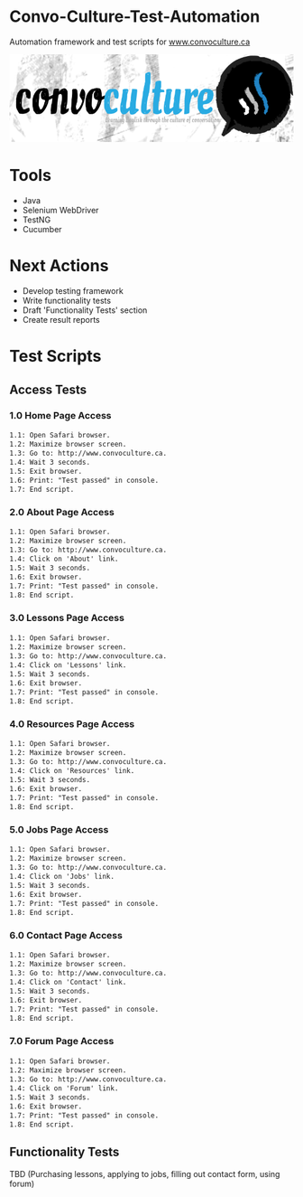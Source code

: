 # Convo-Culture-Test-Automation
Automation framework and test scripts for www.convoculture.ca

![alt_text](https://github.com/frostie/Convo-Culture-Test-Automation/blob/master/ConvoCulture_Logo.PNG)

# Tools
- Java
- Selenium WebDriver
- TestNG
- Cucumber

# Next Actions
- Develop testing framework
- Write functionality tests
- Draft 'Functionality Tests' section
- Create result reports

# Test Scripts
## Access Tests
### 1.0 Home Page Access
    1.1: Open Safari browser.
    1.2: Maximize browser screen.
    1.3: Go to: http://www.convoculture.ca.
    1.4: Wait 3 seconds.
    1.5: Exit browser.
    1.6: Print: "Test passed" in console.
    1.7: End script.

### 2.0 About Page Access
    1.1: Open Safari browser.
    1.2: Maximize browser screen.
    1.3: Go to: http://www.convoculture.ca.
    1.4: Click on 'About' link.
    1.5: Wait 3 seconds.
    1.6: Exit browser.
    1.7: Print: "Test passed" in console.
    1.8: End script.
 
 ### 3.0 Lessons Page Access
    1.1: Open Safari browser.
    1.2: Maximize browser screen.
    1.3: Go to: http://www.convoculture.ca.
    1.4: Click on 'Lessons' link.
    1.5: Wait 3 seconds.
    1.6: Exit browser.
    1.7: Print: "Test passed" in console.
    1.8: End script.

 ### 4.0 Resources Page Access
    1.1: Open Safari browser.
    1.2: Maximize browser screen.
    1.3: Go to: http://www.convoculture.ca.
    1.4: Click on 'Resources' link.
    1.5: Wait 3 seconds.
    1.6: Exit browser.
    1.7: Print: "Test passed" in console.
    1.8: End script.
    
 ### 5.0 Jobs Page Access
    1.1: Open Safari browser.
    1.2: Maximize browser screen.
    1.3: Go to: http://www.convoculture.ca.
    1.4: Click on 'Jobs' link.
    1.5: Wait 3 seconds.
    1.6: Exit browser.
    1.7: Print: "Test passed" in console.
    1.8: End script.
    
 ### 6.0 Contact Page Access
    1.1: Open Safari browser.
    1.2: Maximize browser screen.
    1.3: Go to: http://www.convoculture.ca.
    1.4: Click on 'Contact' link.
    1.5: Wait 3 seconds.
    1.6: Exit browser.
    1.7: Print: "Test passed" in console.
    1.8: End script.

 ### 7.0 Forum Page Access
    1.1: Open Safari browser.
    1.2: Maximize browser screen.
    1.3: Go to: http://www.convoculture.ca.
    1.4: Click on 'Forum' link.
    1.5: Wait 3 seconds.
    1.6: Exit browser.
    1.7: Print: "Test passed" in console.
    1.8: End script.
    
 ## Functionality Tests
 TBD (Purchasing lessons, applying to jobs, filling out contact form, using forum)

